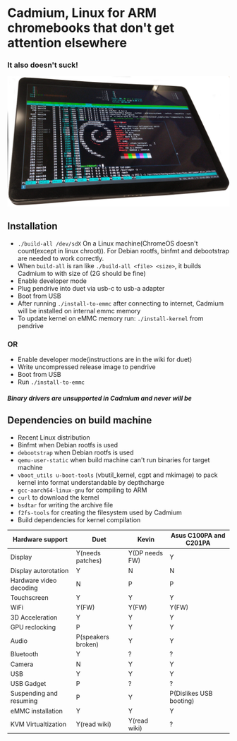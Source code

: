 # Cadmium, Linux for ARM chromebooks that don't get attention elsewhere
### It also doesn't suck!

<p align="center">
<img src="/pics/duet_small.png" alt="Lenovo Duet running Linux" data-canonical-src="/pics/duet_small.png"/></p>

## Installation
- ``` ./build-all /dev/sdX ``` On a Linux machine(ChromeOS doesn't count(except in linux chroot)). For Debian rootfs, binfmt and debootstrap are needed to work correctly.
- When ```build-all``` is ran like ```./build-all <file> <size>```, it builds Cadmium to <file> with size of <size>(2G should be fine)
- Enable developer mode
- Plug pendrive into duet via usb-c to usb-a adapter
- Boot from USB
- After running ``` ./install-to-emmc ``` after connecting to internet, Cadmium will be installed on internal emmc memory
- To update kernel on eMMC memory run: ```./install-kernel``` from pendrive

### OR
- Enable developer mode(instructions are in the wiki for duet)
- Write uncompressed release image to pendrive
- Boot from USB
- Run ```./install-to-emmc```

#### *Binary drivers are unsupported in Cadmium and never will be*

## Dependencies on build machine
- Recent Linux distribution
- Binfmt when Debian rootfs is used
- ```debootstrap``` when Debian rootfs is used
- ```qemu-user-static``` when build machine can't run binaries for target machine
- ```vboot_utils u-boot-tools``` (vbutil_kernel, cgpt and mkimage) to pack kernel into format understandable by depthcharge
- ```gcc-aarch64-linux-gnu``` for compiling to ARM
- ```curl``` to download the kernel
- ```bsdtar``` for writing the archive file
- ```f2fs-tools``` for creating the filesystem used by Cadmium
- Build dependencies for kernel compilation

| Hardware support        	| Duet               	| Kevin          	| Asus C100PA and C201PA	|
|-------------------------	|--------------------	|----------------	|-------------------------	|
| Display                 	| Y(needs patches)   	| Y(DP needs FW) 	| Y				|
| Display autorotation    	| Y                  	| N              	| N				|
| Hardware video decoding	| N			| P			| P				|
| Touchscreen             	| Y                  	| Y              	| Y				|
| WiFi                    	| Y(FW)              	| Y(FW)          	| Y(FW)				|
| 3D Acceleration         	| Y                  	| Y              	| Y				|
| GPU reclocking		| P			| Y			| Y				|
| Audio                   	| P(speakers broken) 	| Y              	| Y				|
| Bluetooth               	| Y                  	| ?              	| ?				|
| Camera                  	| N                  	| Y              	| Y				|
| USB                     	| Y                  	| Y              	| Y				|
| USB Gadget              	| P                  	| ?              	| ?				|
| Suspending and resuming 	| P                  	| Y              	| P(Dislikes USB booting)	|
| eMMC installation       	| Y                  	| Y              	| Y				|
| KVM Virtualtization		| Y(read wiki)		| Y(read wiki)		| ?				|
